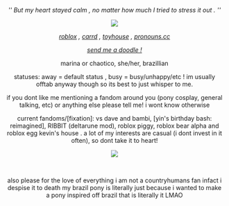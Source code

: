 <p align="center"> <em> '' But my heart stayed calm , no matter how much I tried to stress it out . '' </em> <p>

<p align="center"> <img src="https://file.garden/ZSHrFmTvf253N3H3/YOUwindows"/> </p>

<p align="center"> <em> <a href="https://www.roblox.com/users/205802843/profile">roblox</a> , <a href="https://chaotico.carrd.co/">carrd</a> , <a href="https://toyhou.se/melting_ink">toyhouse</a> , <a href="https://pronouns.cc/@INKING_DOWN">pronouns.cc</a> </em> <p>

<p align="center"> <i><a href="https://chaotico.straw.page/">send me a doodle !</a></i> <p>

<p align="center"> marina or chaotico, she/her, brazillian <p>

<p align="center"> statuses: away = default status , busy = busy/unhappy/etc ! im usually offtab anyway though so its best to just whisper to me. <p>

<p align="center"> if you dont like me mentioning a fandom around you (pony cosplay, general talking, etc) or anything else please tell me! i wont know otherwise <p>

<p align="center"> current fandoms/[fixation]: vs dave and bambi, [yin's birthday bash: reimagined], RIBBIT (deltarune mod), roblox piggy, roblox bear alpha and roblox egg kevin's house . a lot of my interests are casual (i dont invest in it often), so dont take it to heart! <p>

<p align="center"> <img src="https://file.garden/ZSHrFmTvf253N3H3/YOUsprite1.png" /> <p>

<br>
<p align="center"> also please for the love of everything i am not a countryhumans fan infact i despise it to death my brazil pony is literally just because i wanted to make a pony inspired off brazil that is literally it LMAO</p>
